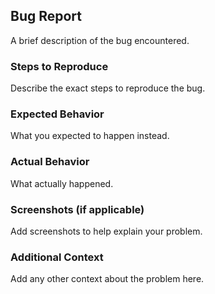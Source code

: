 ## Bug Report

A brief description of the bug encountered.

### Steps to Reproduce

Describe the exact steps to reproduce the bug.

### Expected Behavior

What you expected to happen instead.

### Actual Behavior

What actually happened.

### Screenshots (if applicable)

Add screenshots to help explain your problem.

### Additional Context

Add any other context about the problem here.
